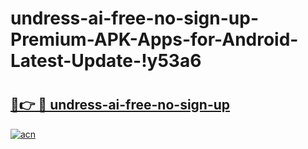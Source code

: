 # undress-ai-free-no-sign-up-Premium-APK-Apps-for-Android-Latest-Update-!y53a6

# <h2><a href="https://w4lf45.esa.edu.pl?title=undress-ai-free-no-sign-up&ref=y53a6">🔗👉 🔴 undress-ai-free-no-sign-up</a></h2>

[![acn](https://github.com/user-attachments/assets/0f9c940e-d8b0-45ae-aac7-cd30a18b3e1c)](https://w4lf45.esa.edu.pl?title=undress-ai-free-no-sign-up&ref=y53a6)

